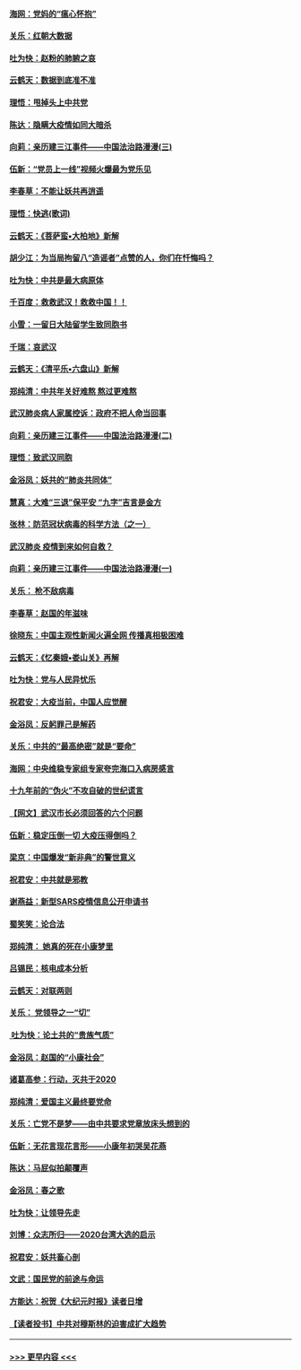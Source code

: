 #### [海网：党妈的“瘟心怀抱”](../pages/nsc993/n11840740.md?t=02040122) 
#### [关乐：红朝大数据](../pages/nsc993/n11840675.md?t=02040122) 
#### [吐为快：赵粉的肺腑之哀](../pages/nsc993/n11840618.md?t=02040122) 
#### [云鹤天：数据到底准不准](../pages/nsc993/n11840325.md?t=02040122) 
#### [理悟：甩掉头上中共党](../pages/nsc993/n11838826.md?t=02040122) 
#### [陈达：隐瞒大疫情如同大暗杀](../pages/nsc993/n11838771.md?t=02040122) 
#### [向莉：亲历建三江事件——中国法治路漫漫(三)](../pages/nsc993/n11831825.md?t=02040122) 
#### [伍新：“党员上一线”视频火爆最为党乐见](../pages/nsc993/n11838200.md?t=02040122) 
#### [李春草：不能让妖共再逍遥](../pages/nsc993/n11838102.md?t=02040122) 
#### [理悟：快逃(歌词)](../pages/nsc993/n11838083.md?t=02040122) 
#### [云鹤天：《菩萨蛮▪大柏地》新解](../pages/nsc993/n11838059.md?t=02040122) 
#### [胡少江：为当局拘留八“造谣者”点赞的人，你们在忏悔吗？](../pages/nsc993/n11836801.md?t=02040122) 
#### [吐为快：中共是最大病原体](../pages/nsc993/n11836748.md?t=02040122) 
#### [千百度：救救武汉！救救中国！！](../pages/nsc993/n11836145.md?t=02040122) 
#### [小雪：一留日大陆留学生致同胞书](../pages/nsc993/n11834624.md?t=02040122) 
#### [千瑞：哀武汉](../pages/nsc993/n11833647.md?t=02040122) 
#### [云鹤天：《清平乐▪六盘山》新解](../pages/nsc993/n11833611.md?t=02040122) 
#### [郑纯清：中共年关好难熬 熬过更难熬](../pages/nsc993/n11833489.md?t=02040122) 
#### [武汉肺炎病人家属控诉：政府不把人命当回事](../pages/nsc993/n11833205.md?t=02040122) 
#### [向莉：亲历建三江事件——中国法治路漫漫(二)](../pages/nsc993/n11829102.md?t=02040122) 
#### [理悟：致武汉同胞](../pages/nsc993/n11831522.md?t=02040122) 
#### [金浴凤：妖共的“肺炎共同体”](../pages/nsc993/n11829448.md?t=02040122) 
#### [慧真：大难“三退”保平安 “九字”吉言是金方](../pages/nsc993/n11829501.md?t=02040122) 
#### [张林：防范冠状病毒的科学方法（之一）](../pages/nsc993/n11828618.md?t=02040122) 
#### [武汉肺炎 疫情到来如何自救？](../pages/nsc993/n11827632.md?t=02040122) 
#### [向莉：亲历建三江事件——中国法治路漫漫(一)](../pages/nsc993/n11827190.md?t=02040122) 
#### [关乐： 枪不敌病毒](../pages/nsc993/n11826746.md?t=02040122) 
#### [李春草：赵国的年滋味](../pages/nsc993/n11826321.md?t=02040122) 
#### [徐晓东：中国主观性新闻火遍全网 传播真相极困难](../pages/nsc993/n11826508.md?t=02040122) 
#### [云鹤天：《忆秦娥▪娄山关》再解](../pages/nsc993/n11824682.md?t=02040122) 
#### [吐为快：党与人民异忧乐](../pages/nsc993/n11824660.md?t=02040122) 
#### [祝君安：大疫当前，中国人应觉醒](../pages/nsc993/n11821946.md?t=02040122) 
#### [金浴凤：反躬罪己是解药](../pages/nsc993/n11820280.md?t=02040122) 
#### [关乐：中共的“最高绝密”就是“要命”](../pages/nsc993/n11816946.md?t=02040122) 
#### [海网：中央维稳专家组专家夸完海口入病房感言](../pages/nsc993/n11815138.md?t=02040122) 
#### [十九年前的“伪火”不攻自破的世纪谎言](../pages/nsc993/n11813238.md?t=02040122) 
#### [【网文】武汉市长必须回答的六个问题](../pages/nsc993/n11813848.md?t=02040122) 
#### [伍新：稳定压倒一切 大疫压得倒吗？](../pages/nsc993/n11812634.md?t=02040122) 
#### [梁京：中国爆发“新非典”的警世意义](../pages/nsc993/n11812554.md?t=02040122) 
#### [祝君安：中共就是邪教](../pages/nsc993/n11812431.md?t=02040122) 
#### [谢燕益：新型SARS疫情信息公开申请书](../pages/nsc993/n11808840.md?t=02040122) 
#### [蜀笑笑：论合法](../pages/nsc993/n11808064.md?t=02040122) 
#### [郑纯清： 她真的死在小康梦里](../pages/nsc993/n11806623.md?t=02040122) 
#### [吕锡民：核电成本分析](../pages/nsc993/n11806284.md?t=02040122) 
#### [云鹤天：对联两则](../pages/nsc993/n11805957.md?t=02040122) 
#### [关乐： 党领导之一“切”](../pages/nsc993/n11804505.md?t=02040122) 
#### [ 吐为快：论土共的“贵族气质”](../pages/nsc993/n11804490.md?t=02040122) 
#### [金浴凤：赵国的“小康社会”](../pages/nsc993/n11804452.md?t=02040122) 
#### [诸葛高参：行动，灭共于2020](../pages/nsc993/n11804120.md?t=02040122) 
#### [郑纯清：爱国主义最终要党命](../pages/nsc993/n11802197.md?t=02040122) 
#### [关乐：亡党不是梦——由中共要求党章放床头想到的](../pages/nsc993/n11802156.md?t=02040122) 
#### [伍新：无花言现花言形——小康年初哭吴花燕](../pages/nsc993/n11800044.md?t=02040122) 
#### [陈达：马屁似拍颠覆声](../pages/nsc993/n11800010.md?t=02040122) 
#### [金浴凤：春之歌](../pages/nsc993/n11797687.md?t=02040122) 
#### [吐为快：让领导先走](../pages/nsc993/n11797512.md?t=02040122) 
#### [刘博：众志所归——2020台湾大选的启示](../pages/nsc993/n11796878.md?t=02040122) 
#### [祝君安：妖共畜心剖](../pages/nsc993/n11794273.md?t=02040122) 
#### [文武：国民党的前途与命运](../pages/nsc993/n11794198.md?t=02040122) 
#### [方能达：祝贺《大纪元时报》读者日增](../pages/nsc993/n11793807.md?t=02040122) 
#### [【读者投书】中共对穆斯林的迫害成扩大趋势](../pages/nsc993/n11791371.md?t=02040122) 

----
#### [ >>> 更早内容 <<< ](../indexes/nsc993-earlier.md)
